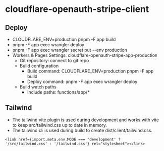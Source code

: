 # cloudflare-openauth-stripe-client

## Deploy

- CLOUDFLARE_ENV=production pnpm -F app build
- pnpm -F app exec wrangler deploy
- pnpm -F app exec wrangler secret put <SECRET> --env production
- Workers & Pages Settings: cloudflare-openauth-stripe-app-production
  - Git repository: connect to git repo
  - Build configuration
    - Build command: CLOUDFLARE_ENV=production pnpm -F app build
    - Deploy command: pnpm -F app exec wrangler deploy
  - Build watch paths
    - Include paths: functions/app/\*

## Tailwind

- The tailwind vite plugin is used during development and works with vite to keep src/tailwind.css up to date in memory.
- The tailwind cli is used during build to create dist/client/tailwind.css.

```tsx
<link href={import.meta.env.MODE === 'development' ? '/src/tailwind.css' : '/tailwind.css'} rel="stylesheet"></link>
```

